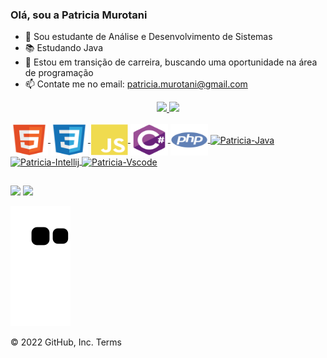 ### Olá, sou a Patricia Murotani

- 🚀 Sou estudante de Análise e Desenvolvimento de Sistemas
- 📚 Estudando Java
- 🧐 Estou em transição de carreira, buscando uma oportunidade na área de programação
- 📫 Contate me no email: patricia.murotani@gmail.com


<div align="center">
  <a href="https://github.com/PatriciaMurotani">
  <img height="170em" src="https://github-readme-stats.vercel.app/api?username=PatriciaMurotani&show_icons=true&theme=dracula&include_all_commits=true&count_private=true"/>
  <img height="170em" src="https://github-readme-stats.vercel.app/api/top-langs/?username=PatriciaMurotani&layout=compact&langs_count=7&theme=dracula"/>
</div>
  
  <div style="display: inline_block"><br>
  <img align="center" alt="Patricia-HTML" height="50" width="60" src="https://raw.githubusercontent.com/devicons/devicon/master/icons/html5/html5-original.svg">
  <img align="center" alt="Patricia-CSS" height="50" width="60" src="https://raw.githubusercontent.com/devicons/devicon/master/icons/css3/css3-original.svg">
  <img align="center" alt="Patricia-Js" height="50" width="60" src="https://raw.githubusercontent.com/devicons/devicon/master/icons/javascript/javascript-plain.svg">
  <img align="center" alt="Patricia-Csharp" height="50" width="60" src="https://raw.githubusercontent.com/devicons/devicon/master/icons/csharp/csharp-original.svg">
  <img align="center" alt="Patricia-php" height="50" width="60" src="https://raw.githubusercontent.com/devicons/devicon/master/icons/php/php-plain.svg">
  <img align="center" alt="Patricia-Java" height="50" width="60" src="https://cdn.jsdelivr.net/gh/devicons/devicon/icons/java/java-original-wordmark.svg">
  <img align="center" alt="Patricia-Intellij" height="50" width="60" src="https://cdn.jsdelivr.net/gh/devicons/devicon/icons/intellij/intellij-original-wordmark.svg">
  <img align="center" alt="Patricia-Vscode" height="50" width="60" src="https://cdn.jsdelivr.net/gh/devicons/devicon/icons/vscode/vscode-original.svg">
          
          
</div>
  
   ##
 
<div> 
  <a href = "mailto:patricia.murotani@gmail.com"><img src="https://img.shields.io/badge/Gmail-D14836?style=for-the-badge&logo=gmail&logoColor=white"></a>
  <a href="https://www.linkedin.com/in/patricia-murotani-1a27581a3/" target="_blank"><img src="https://img.shields.io/badge/LinkedIn-0077B5?style=for-the-badge&logo=linkedin&logoColor=white" target="_blank"></a> 
 
  ![Snake animation](https://github.com/PatriciaMurotani/PatriciaMurotani/blob/output/github-contribution-grid-snake.svg)
 
</div>
© 2022 GitHub, Inc.
Terms

